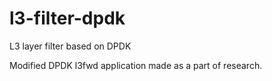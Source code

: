 # l3-filter-dpdk
L3 layer filter based on DPDK

Modified DPDK l3fwd application made as a part of research.
